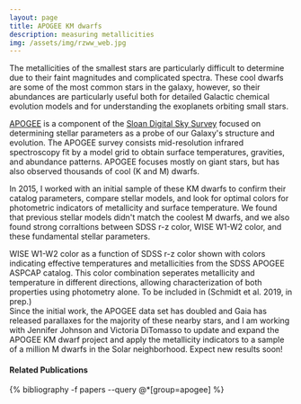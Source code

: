 ```yaml
---
layout: page
title: APOGEE KM dwarfs
description: measuring metallicities
img: /assets/img/rzww_web.jpg
---
```


The metallicities of the smallest stars are particularly difficult to determine due to their faint magnitudes and complicated spectra. These cool dwarfs are some of the most common stars in the galaxy, however, so their abundances are particularly useful both for detailed Galactic chemical evolution models and for understanding the exoplanets orbiting small stars. 

[APOGEE](https://www.sdss.org/surveys/apogee-2/) is a component of the [Sloan Digital Sky Survey](https://www.sdss.org) focused on determining stellar parameters as a probe of our Galaxy's structure and evolution. The APOGEE survey consists mid-resolution infrared spectroscopy fit by a model grid to obtain surface temperatures, gravities, and abundance patterns. APOGEE focuses mostly on giant stars, but has also observed thousands of cool (K and M) dwarfs. 

In 2015, I worked with an initial sample of these KM dwarfs to confirm their catalog parameters, compare stellar models, and look for optimal colors for photometric indicators of metallicity and surface temperature. We found that previous stellar models didn't match the coolest M dwarfs, and we also found strong corraltions between SDSS r-z color, WISE W1-W2 color, and these fundamental stellar parameters.

<div class="img_row">
    <img class="col three left" src="{{ site.baseurl }}/assets/img/rzww.png" alt="" title=""/>
</div>
<div class="col three caption" style="float: right">
WISE W1-W2 color as a function of SDSS r-z color shown with colors indicating effective temperatures and metallicities from the SDSS APOGEE ASPCAP catalog. This color combination seperates metallicity and temperature in different directions, allowing characterization of both properties using photometry alone. To be included in (Schmidt et al. 2019, in prep.) 
</div>

Since the initial work, the APOGEE data set has doubled and Gaia has released parallaxes for the majority of these nearby stars, and I am working with Jennifer Johnson and Victoria DiTomasso to update and expand the APOGEE KM dwarf project and apply the metallicity indicators to a sample of a million M dwarfs in the Solar neighborhood. Expect new results soon!

#### Related Publications

{% bibliography -f papers --query @*[group=apogee] %}